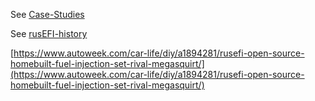 See [Case-Studies](Case-Studies)

See [rusEFI-history](rusEFI-history)

[https://www.autoweek.com/car-life/diy/a1894281/rusefi-open-source-homebuilt-fuel-injection-set-rival-megasquirt/](https://www.autoweek.com/car-life/diy/a1894281/rusefi-open-source-homebuilt-fuel-injection-set-rival-megasquirt/)
